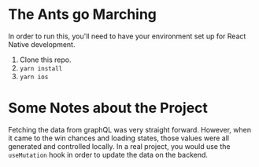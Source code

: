 # The Ants go Marching

In order to run this, you'll need to have your environment set up for React Native development.
1. Clone this repo.
2. `yarn install`
3. `yarn ios`

# Some Notes about the Project
Fetching the data from graphQL was very straight forward. However, when it came to the win chances and loading states, those values were all generated and controlled locally. In a real project, you would use the `useMutation` hook in order to update the data on the backend.
